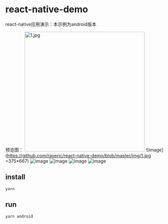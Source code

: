 # react-native-demo

react-native应用演示：本示例为android版本

预览图：
<img src="https://github.com/rayeric/react-native-demo/blob/master/img/1.jpg" alt="1.jpg" width="375"/>
![image](https://github.com/rayeric/react-native-demo/blob/master/img/1.jpg =375*667)
![image](https://github.com/rayeric/react-native-demo/blob/master/img/2.jpg)
![image](https://github.com/rayeric/react-native-demo/blob/master/img/3.jpg)
![image](https://github.com/rayeric/react-native-demo/blob/master/img/4.jpg)
![image](https://github.com/rayeric/react-native-demo/blob/master/img/5.jpg)

## install
```shell script
yarn
```

## run
```shell script
yarn android
```
